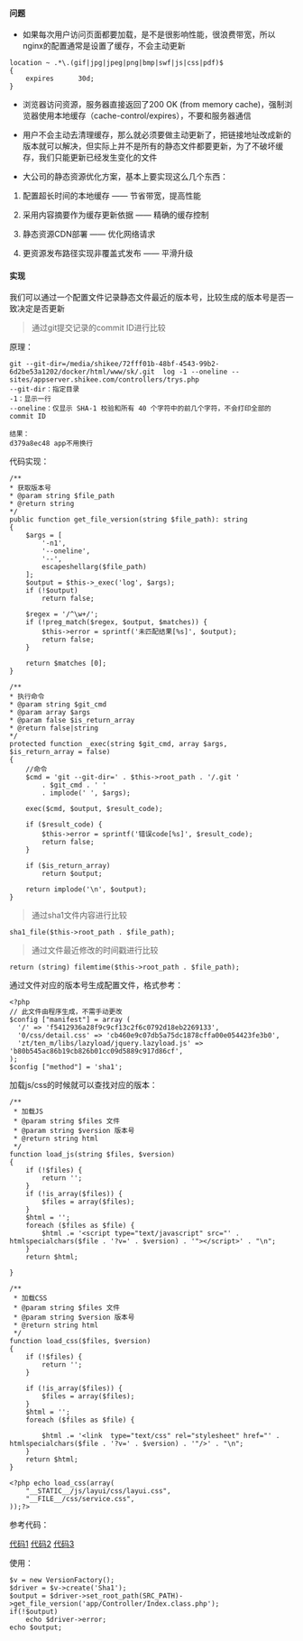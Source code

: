 #### 问题

- 如果每次用户访问页面都要加载，是不是很影响性能，很浪费带宽，所以nginx的配置通常是设置了缓存，不会主动更新
```
location ~ .*\.(gif|jpg|jpeg|png|bmp|swf|js|css|pdf)$
{
    expires      30d;
}
```

- 浏览器访问资源，服务器直接返回了200 OK (from memory cache)，强制浏览器使用本地缓存（cache-control/expires），不要和服务器通信

- 用户不会主动去清理缓存，那么就必须要做主动更新了，把链接地址改成新的版本就可以解决，但实际上并不是所有的静态文件都要更新，为了不破坏缓存，我们只能更新已经发生变化的文件

- 大公司的静态资源优化方案，基本上要实现这么几个东西：

1. 配置超长时间的本地缓存 —— 节省带宽，提高性能

2. 采用内容摘要作为缓存更新依据 —— 精确的缓存控制

3. 静态资源CDN部署 —— 优化网络请求

4. 更资源发布路径实现非覆盖式发布 —— 平滑升级


#### 实现

我们可以通过一个配置文件记录静态文件最近的版本号，比较生成的版本号是否一致决定是否更新

> 通过git提交记录的commit ID进行比较

原理：
```
git --git-dir=/media/shikee/72fff01b-48bf-4543-99b2-6d2be53a1202/docker/html/www/sk/.git  log -1 --oneline --  sites/appserver.shikee.com/controllers/trys.php
--git-dir：指定目录
-1：显示一行
--oneline：仅显示 SHA-1 校验和所有 40 个字符中的前几个字符，不会打印全部的commit ID

结果：
d379a8ec48 app不用换行

```

代码实现：
```
/**
* 获取版本号
* @param string $file_path
* @return string
*/
public function get_file_version(string $file_path): string
{
    $args = [
        '-n1',
        '--oneline',
        '--',
        escapeshellarg($file_path)
    ];
    $output = $this->_exec('log', $args);
    if (!$output)
        return false;

    $regex = '/^\w+/';
    if (!preg_match($regex, $output, $matches)) {
        $this->error = sprintf('未匹配结果[%s]', $output);
        return false;
    }

    return $matches [0];
}

/**
* 执行命令
* @param string $git_cmd
* @param array $args
* @param false $is_return_array
* @return false|string
*/
protected function _exec(string $git_cmd, array $args, $is_return_array = false)
{
    //命令
    $cmd = 'git --git-dir=' . $this->root_path . '/.git '
        . $git_cmd . ' '
        . implode(' ', $args);

    exec($cmd, $output, $result_code);

    if ($result_code) {
        $this->error = sprintf('错误code[%s]', $result_code);
        return false;
    }

    if ($is_return_array)
        return $output;

    return implode('\n', $output);
}
```

> 通过sha1文件内容进行比较
```
sha1_file($this->root_path . $file_path);
```

> 通过文件最近修改的时间戳进行比较
```
return (string) filemtime($this->root_path . $file_path);
```


通过文件对应的版本号生成配置文件，格式参考：
```
<?php
// 此文件由程序生成，不需手动更改
$config ["manifest"] = array (
  '/' => 'f5412936a28f9c9cf13c2f6c0792d18eb2269133',
  '0/css/detail.css' => 'cb460e9c07db5a75dc1878cffa00e054423fe3b0',
  'zt/ten_m/libs/lazyload/jquery.lazyload.js' => 'b80b545ac86b19cb826b01cc09d5889c917d86cf',
);
$config ["method"] = 'sha1';
```

加载js/css的时候就可以查找对应的版本：
```
/**
 * 加载JS
 * @param string $files 文件
 * @param string $version 版本号
 * @return string html
 */
function load_js(string $files, $version)
{
    if (!$files) {
        return '';
    }
    if (!is_array($files)) {
        $files = array($files);
    }
    $html = '';
    foreach ($files as $file) {
        $html .= '<script type="text/javascript" src="' . htmlspecialchars($file . '?v=' . $version) . '"></script>' . "\n";
    }
    return $html;

}

/**
 * 加载CSS
 * @param string $files 文件
 * @param string $version 版本号
 * @return string html
 */
function load_css($files, $version)
{
    if (!$files) {
        return '';
    }

    if (!is_array($files)) {
        $files = array($files);
    }
    $html = '';
    foreach ($files as $file) {

        $html .= '<link  type="text/css" rel="stylesheet" href="' . htmlspecialchars($file . '?v=' . $version) . '"/>' . "\n";
    }
    return $html;
}

<?php echo load_css(array(
    "__STATIC__/js/layui/css/layui.css",
    "__FILE__/css/service.css",
));?>
```


参考代码：

[代码1](../../../../SHPhp/tree/master/system/Core/File/Driver/Git.class.php)
[代码2](../../../../SHPhp/tree/master/system/Core/File/Driver/Time.class.php)
[代码3](../../../../SHPhp/tree/master/system/Core/File/Driver/Sha1.class.php)

使用：
```
$v = new VersionFactory();
$driver = $v->create('Sha1');
$output = $driver->set_root_path(SRC_PATH)->get_file_version('app/Controller/Index.class.php');
if(!$output)
    echo $driver->error;
echo $output;
```